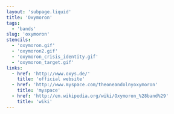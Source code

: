 ```yaml
---
layout: 'subpage.liquid'
title: 'Oxymoron'
tags:
  - 'bands'
slug: 'oxymoron'
stencils:
  - 'oxymoron.gif'
  - 'oxymoron2.gif'
  - 'oxymoron_crisis_identity.gif'
  - 'oxymoron_target.gif'
links:
  - href: 'http://www.oxys.de/'
    title: 'official website'
  - href: 'http://www.myspace.com/theoneandolnyoxymoron'
    title: 'myspace'
  - href: 'http://en.wikipedia.org/wiki/Oxymoron_%28band%29'
    title: 'wiki'
---
```

